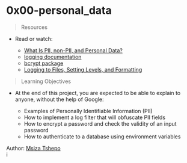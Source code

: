# 0x00-personal_data

> Resources

- Read or watch:

    - [What Is PII, non-PII, and Personal Data?](https://alx-intranet.hbtn.io/rltoken/jf71oYqiETchcVhPzQVnyg)
    - [logging documentation](https://alx-intranet.hbtn.io/rltoken/W2JiHD6cbJY1scJORyLqnw)
    - [bcrypt package](https://alx-intranet.hbtn.io/rltoken/41oaQXfzwnF1i-wT8W0vHw)
    - [Logging to Files, Setting Levels, and Formatting](https://alx-intranet.hbtn.io/rltoken/XCpI9uvguxlTCsAeRCW6SA)

> Learning Objectives
- At the end of this project, you are expected to be able to explain to anyone, without the help of Google:

    - Examples of Personally Identifiable Information (PII)
    - How to implement a log filter that will obfuscate PII fields
    - How to encrypt a password and check the validity of an input password
    - How to authenticate to a database using environment variables    
         
          
Author: [Msiza Tshepo](www.github.com/Zaacky24)   
          i
